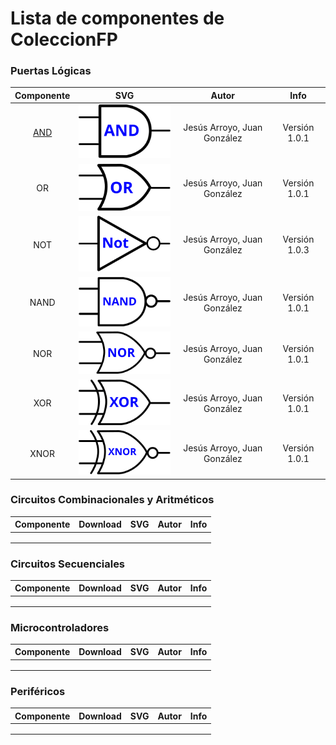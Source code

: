 # Lista de componentes de ColeccionFP

### Puertas Lógicas

|            Componente            |                SVG                 |            Autor            |     Info      |
| :------------------------------: | :--------------------------------: | :-------------------------: | :-----------: |
| [AND](/blocks/1-Puertas/and.ice) | ![](blocks/1-Puertas/svg/and.svg)  | Jesús Arroyo, Juan González | Versión 1.0.1 |
|                OR                |  ![](blocks/1-Puertas/svg/or.svg)  | Jesús Arroyo, Juan González | Versión 1.0.1 |
|               NOT                | ![](blocks/1-Puertas/svg/not.svg)  | Jesús Arroyo, Juan González | Versión 1.0.3 |
|               NAND               | ![](blocks/1-Puertas/svg/nand.svg) | Jesús Arroyo, Juan González | Versión 1.0.1 |
|               NOR                | ![](blocks/1-Puertas/svg/nor.svg)  | Jesús Arroyo, Juan González | Versión 1.0.1 |
|               XOR                | ![](blocks/1-Puertas/svg/xor.svg)  | Jesús Arroyo, Juan González | Versión 1.0.1 |
|               XNOR               | ![](blocks/1-Puertas/svg/xnor.svg) | Jesús Arroyo, Juan González | Versión 1.0.1 |

### Circuitos Combinacionales y Aritméticos

| Componente | Download | SVG  | Autor | Info |
| :--------: | :------: | :--: | :---: | :--: |
|            |          |      |       |      |
|            |          |      |       |      |
|            |          |      |       |      |

### Circuitos Secuenciales

| Componente | Download | SVG  | Autor | Info |
| :--------: | :------: | :--: | :---: | :--: |
|            |          |      |       |      |
|            |          |      |       |      |
|            |          |      |       |      |

### Microcontroladores

| Componente | Download | SVG  | Autor | Info |
| :--------: | :------: | :--: | :---: | :--: |
|            |          |      |       |      |
|            |          |      |       |      |
|            |          |      |       |      |

### Periféricos

| Componente | Download | SVG  | Autor | Info |
| :--------: | :------: | :--: | :---: | :--: |
|            |          |      |       |      |
|            |          |      |       |      |
|            |          |      |       |      |

